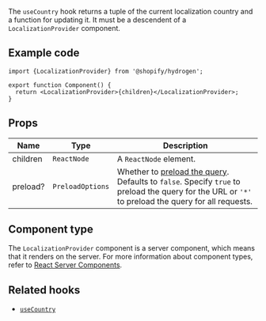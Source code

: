 <!-- This file is generated from source code in the Shopify/hydrogen repo. Edit the files in /packages/hydrogen/src/components/LocalizationProvider and run 'yarn generate-docs' at the root of this repo. For more information, refer to https://github.com/Shopify/shopify-dev/blob/main/content/internal/operations/hydrogen-reference-docs.md. -->

The `useCountry` hook returns a tuple of the current localization country and a function for updating it.
It must be a descendent of a `LocalizationProvider` component.

## Example code

```tsx
import {LocalizationProvider} from '@shopify/hydrogen';

export function Component() {
  return <LocalizationProvider>{children}</LocalizationProvider>;
}
```

## Props

| Name     | Type                        | Description                                                                                                                                                                                                    |
| -------- | --------------------------- | -------------------------------------------------------------------------------------------------------------------------------------------------------------------------------------------------------------- |
| children | <code>ReactNode</code>      | A `ReactNode` element.                                                                                                                                                                                         |
| preload? | <code>PreloadOptions</code> | Whether to [preload the query](/custom-storefronts/hydrogen/framework/preloaded-queries). Defaults to `false`. Specify `true` to preload the query for the URL or `'*'` to preload the query for all requests. |

## Component type

The `LocalizationProvider` component is a server component, which means that it renders on the server. For more information about component types, refer to [React Server Components](/custom-storefronts/hydrogen/framework/react-server-components).

## Related hooks

- [`useCountry`](/api/hydrogen/hooks/localization/usecountry)
